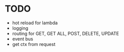 # TODO
- hot reload for lambda
- logging
- routing for GET, GET ALL, POST, DELETE, UPDATE
- event bus
- get ctx from request
